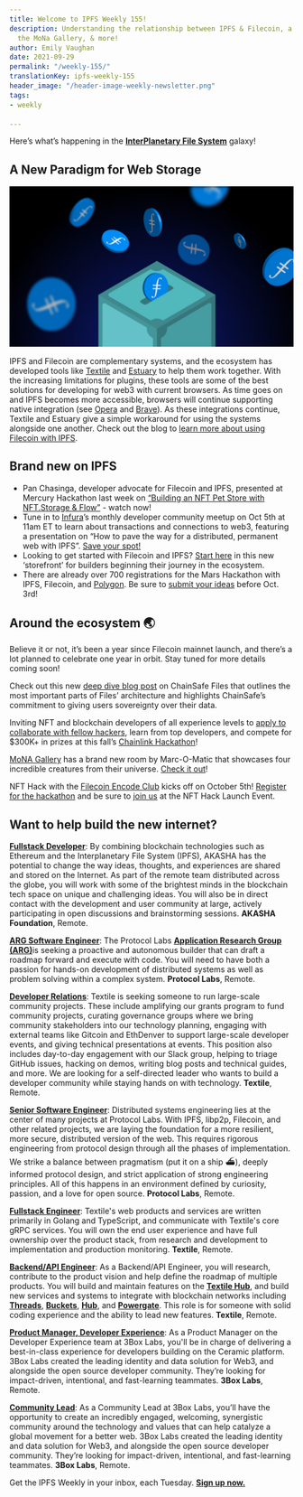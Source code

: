 ```yaml
---
title: Welcome to IPFS Weekly 155!
description: Understanding the relationship between IPFS & Filecoin, a new room in
  the MoNa Gallery, & more!
author: Emily Vaughan
date: 2021-09-29
permalink: "/weekly-155/"
translationKey: ipfs-weekly-155
header_image: "/header-image-weekly-newsletter.png"
tags:
- weekly

---
```

Here’s what’s happening in the [**InterPlanetary File System**](https://ipfs.tech/) galaxy!

## **A New Paradigm for Web Storage**

![](../assets/using-filecoin-ipfs-1_huead5e06741560944f57049d5aa67a724_366938_1500x0_resize_q90_linear-2.jpg)

IPFS and Filecoin are complementary systems, and the ecosystem has developed tools like [Textile](http://textile.io/) and [Estuary](http://estuary.tech/) to help them work together. With the increasing limitations for plugins, these tools are some of the best solutions for developing for web3 with current browsers. As time goes on and IPFS becomes more accessible, browsers will continue supporting native integration (see [Opera](https://blogs.opera.com/tips-and-tricks/2021/02/opera-crypto-files-for-keeps-ipfs-unstoppable-domains/) and [Brave](https://brave.com/ipfs-support/)). As these integrations continue, Textile and Estuary give a simple workaround for using the systems alongside one another. Check out the blog to [learn more about using Filecoin with IPFS](https://filecoin.io/blog/posts/using-filecoin-with-ipfs/).

## Brand new on IPFS

* Pan Chasinga, developer advocate for Filecoin and IPFS, presented at Mercury Hackathon last week on [“Building an NFT Pet Store with NFT.Storage & Flow”](https://www.youtube.com/watch?v=pr9RMKnj3pc) - watch now!
* Tune in to [Infura](https://infura.io/)’s monthly developer community meetup on Oct 5th at 11am ET to learn about transactions and connections to web3, featuring a presentation on “How to pave the way for a distributed, permanent web with IPFS”. [Save your spot!](https://www.crowdcast.io/e/infura-developer-community-call-Oct21)
* Looking to get started with Filecoin and IPFS? [Start here](https://protocollabs.notion.site/Getting-started-with-IPFS-Filecoin-173c73d4d8d64765a42058594bc46bb7) in this new ‘storefront’ for builders beginning their journey in the ecosystem.
* There are already over 700 registrations for the Mars Hackathon with IPFS, Filecoin, and [Polygon](https://polygon.technology/). Be sure to [submit your ideas](https://www.marshackathon2021.com/) before Oct. 3rd!

## Around the ecosystem 🌏

Believe it or not, it’s been a year since Filecoin mainnet launch, and there’s a lot planned to celebrate one year in orbit. Stay tuned for more details coming soon!

Check out this new [deep dive blog post](https://filecoin.io/blog/posts/chainsafe-files-building-privacy-preserving-cloud-storage/) on ChainSafe Files that outlines the most important parts of Files’ architecture and highlights ChainSafe’s commitment to giving users sovereignty over their data.

Inviting NFT and blockchain developers of all experience levels to [apply to collaborate with fellow hackers](https://chain.link/hackathon), learn from top developers, and compete for $300K+ in prizes at this fall’s [Chainlink Hackathon](https://chain.link/hackathon)!

[MoNA Gallery](https://www.mona.gallery/) has a brand new room by Marc-O-Matic that showcases four incredible creatures from their universe. [Check it out](https://www.mona.gallery/r/marc0matic)!

NFT Hack with the [Filecoin Encode Club](https://www.encode.club/filecoin-club) kicks off on October 5th! [Register for the hackathon](https://www.encode.club/filecoin-club/#form) and be sure to [join us](https://www.eventbrite.co.uk/e/nft-hack-launch-tickets-169331201181?aff=ebdsoporgprofile) at the NFT Hack Launch Event.

## Want to help build the new internet?

[**Fullstack Developer**](https://weworkremotely.com/remote-jobs/akasha-foundation-fullstack-developer): By combining blockchain technologies such as Ethereum and the Interplanetary File System (IPFS), AKASHA has the potential to change the way ideas, thoughts, and experiences are shared and stored on the Internet. As part of the remote team distributed across the globe, you will work with some of the brightest minds in the blockchain tech space on unique and challenging ideas. You will also be in direct contact with the development and user community at large, actively participating in open discussions and brainstorming sessions. **AKASHA Foundation**, Remote.

[**ARG Software Engineer**](https://arg.protocol.ai/job-software-engineer): The Protocol Labs [**Application Research Group (ARG)**](https://arg.protocol.ai/)is seeking a proactive and autonomous builder that can draft a roadmap forward and execute with code. You will need to have both a passion for hands-on development of distributed systems as well as problem solving within a complex system. **Protocol Labs**, Remote.

[**Developer Relations**](https://boards.greenhouse.io/textileio/jobs/4075619004): Textile is seeking someone to run large-scale community projects. These include amplifying our grants program to fund community projects, curating governance groups where we bring community stakeholders into our technology planning, engaging with external teams like Gitcoin and EthDenver to support large-scale developer events, and giving technical presentations at events. This position also includes day-to-day engagement with our Slack group, helping to triage GitHub issues, hacking on demos, writing blog posts and technical guides, and more. We are looking for a self-directed leader who wants to build a developer community while staying hands on with technology. **Textile**, Remote.

[**Senior Software Engineer**](https://jobs.lever.co/protocol/3490e571-4d47-487e-a47f-b02f08668290): Distributed systems engineering lies at the center of many projects at Protocol Labs. With IPFS, libp2p, Filecoin, and other related projects, we are laying the foundation for a more resilient, more secure, distributed version of the web. This requires rigorous engineering from protocol design through all the phases of implementation. We strike a balance between pragmatism (put it on a ship :ferry:), deeply informed protocol design, and strict application of strong engineering principles. All of this happens in an environment defined by curiosity, passion, and a love for open source. **Protocol Labs**, Remote.

[**Fullstack Engineer**](https://boards.greenhouse.io/textileio/jobs/4017984004): Textile's web products and services are written primarily in Golang and TypeScript, and communicate with Textile's core gRPC services. You will own the end user experience and have full ownership over the product stack, from research and development to implementation and production monitoring. **Textile**, Remote.

[**Backend/API Engineer**](https://boards.greenhouse.io/textileio/jobs/4017981004): As a Backend/API Engineer, you will research, contribute to the product vision and help define the roadmap of multiple products. You will build and maintain features on the [**Textile Hub**](https://github.com/textileio/textile), and build new services and systems to integrate with blockchain networks including [**Threads**](https://github.com/textileio/go-threads), [**Buckets**](https://github.com/textileio/go-buckets), [**Hub**](https://github.com/textileio/textile), and [**Powergate**](https://github.com/textileio/powergate). This role is for someone with solid coding experience and the ability to lead new features. **Textile**, Remote.

[**Product Manager, Developer Experience**](https://jobs.lever.co/3box/68e3cf44-5ee8-4b2a-b872-bca815bf5caf): As a Product Manager on the Developer Experience team at 3Box Labs, you'll be in charge of delivering a best-in-class experience for developers building on the Ceramic platform. 3Box Labs created the leading identity and data solution for Web3, and alongside the open source developer community. They’re looking for impact-driven, intentional, and fast-learning teammates. **3Box Labs**, Remote.

[**Community Lead**](https://jobs.lever.co/3box/cac4d9b2-4822-4c91-99b8-16c5d3dd75b6): As a Community Lead at 3Box Labs, you’ll have the opportunity to create an incredibly engaged, welcoming, synergistic community around the technology and values that can help catalyze a global movement for a better web. 3Box Labs created the leading identity and data solution for Web3, and alongside the open source developer community. They’re looking for impact-driven, intentional, and fast-learning teammates. **3Box Labs**, Remote.

Get the IPFS Weekly in your inbox, each Tuesday. [**Sign up now.**](https://ipfs.us4.list-manage.com/subscribe?u=25473244c7d18b897f5a1ff6b&id=cad54b2230)